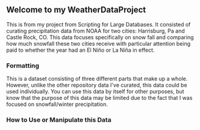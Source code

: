 ## Welcome to my WeatherDataProject
This is from my project from Scripting for Large Databases. It consisted of curating precipitation data from NOAA for two cities: Harrisburg, Pa and Castle Rock, CO. This data focuses specifically on snow fall and comparing how much snowfall these two cities receive with particular attention being paid to whether the year had an El Niño or La Niña in effect.
### Formatting
This is a dataset consisting of three different parts that make up a whole. However, unlike the other repository data I've curated, this data could be used individually. You can use this data by itself for other purposes, but know that the purpose of this data may be limited due to the fact that I was focused on snowfall/winter precipitation.
### How to Use or Manipulate this Data
